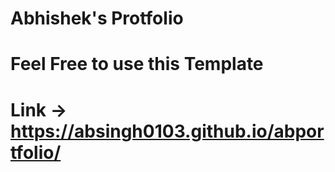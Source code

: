 
# Abhishek's Protfolio
# Feel Free to use this Template  
# Link -> https://absingh0103.github.io/abportfolio/

